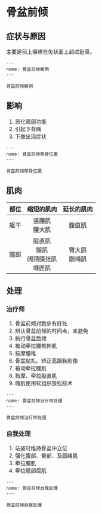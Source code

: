 # 骨盆前倾

## 症状与原因

主要是前上髂嵴在矢状面上超过耻骨。

```{figure} /_static/img/2022-02-02-19-29-22.png
---
name: 骨盆前倾案例
---

骨盆前倾案例
```

## 影响

1. 恶化髋部功能
2. 引起下背痛
3. 下肢出现症状

```{figure} /_static/img/2022-02-02-19-32-19.png
---
name: 骨盆前倾荐骨位置
---

骨盆前倾荐骨位置
```

## 肌肉

| 部位 |                缩短的肌肉                 |    延长的肌肉     |
|---:|:------------------------------------:|:--------------:|
| 躯干 |             竖腰肌<br/>腰大肌             |      腹直肌       |
| 髋部 | 股直肌<br/>髂肌<br/>阔颈膜张肌<br/>缝匠肌 | 臀大肌<br/>腘绳肌 |

## 处理

### 治疗师

1. 骨盆前倾对跑步有好处
2. 辨认骨盆前倾的时间点，来避免
3. 执行骨盆后倾
4. 被动牵拉腰椎伸肌
5. 按摩腰椎
6. 骨盆贴扎。矫正高跟鞋影像
7. 被动牵拉腰肌
8. 按摩、牵拉股直肌
9. 髂肌使用软组织放松技术

```{figure} /_static/img/2022-02-02-19-40-17.png
---
name: 骨盆前倾治疗师处理
---

骨盆前倾治疗师处理
```

### 自我处理

1. 站姿时维持骨盆中立位
2. 强化腹部、臀部、及腘绳肌
3. 牵拉腰肌
4. 牵拉髋部屈肌

```{figure} /_static/img/2022-02-02-19-42-05.png
---
name: 骨盆前倾自我处理
---

骨盆前倾自我处理
```